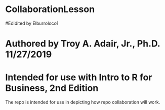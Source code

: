 # CollaborationLesson
#Edidited by Elburroloco1
# Authored by Troy A. Adair, Jr., Ph.D. 11/27/2019
# Intended for use with Intro to R for Business, 2nd Edition

The repo is intended for use in depicting how repo collaboration will work.

